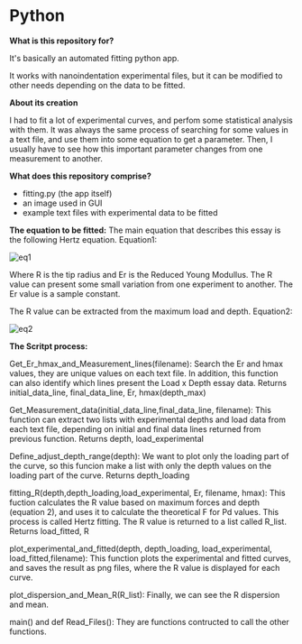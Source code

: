 # Python
 
 <b>What is this repository for?</b>

It's basically an automated fitting python app.

It works with nanoindentation experimental files, but it can be modified to other needs depending on the data to be fitted.

 <b>About its creation</b>
 
I had to fit a lot of experimental curves, and perfom some statistical analysis with them.
It was always the same process of searching for some values in a text file, and use them into some equation to get a parameter. Then,  I usually have to see how this important parameter changes from one measurement to another. 

 <b>What does this repository comprise?</b>

- fitting.py (the app itself)
- an image used in GUI 
- example text files with experimental data to be fitted

<b>The equation to be fitted:</b>
The main equation that describes this essay is the following Hertz equation.
Equation1:

![eq1](https://user-images.githubusercontent.com/41547014/95214976-d72e8000-07c6-11eb-9a45-8f0beced9a29.gif)

Where R is the tip radius and Er is the Reduced Young Modullus.
The R value can present some small variation from one experiment to another. The Er value is a sample constant.

The R value can be extracted from the maximum load and depth. 
Equation2:

![eq2](https://user-images.githubusercontent.com/41547014/95215234-24125680-07c7-11eb-9255-937ef01b5a73.gif)



<b>The Scritpt process:</b> 
 
Get_Er_hmax_and_Measurement_lines(filename):
Search the Er and hmax values, they are unique values on each text file. In addition, this function can also identify which lines present the Load x Depth           essay data.
 Returns initial_data_line, final_data_line, Er, hmax(depth_max)

Get_Measurement_data(initial_data_line,final_data_line, filename):
This function can extract two lists with experimental depths and load data from each text file, depending on initial and final data lines returned from previous function.
 Returns depth, load_experimental

Define_adjust_depth_range(depth):
We want to plot only the loading part of the curve, so this funcion make a list with only the depth values on the loading part of the curve.
 Returns depth_loading

fitting_R(depth,depth_loading,load_experimental, Er, filename, hmax):
This fuction calculates the R value based on maximum forces and depth (equation 2), and uses it to calculate the theoretical F for Pd values. This process is called Hertz fitting. The R value is returned to a list called R_list.
 Returns load_fitted, R 
 
plot_experimental_and_fitted(depth, depth_loading, load_experimental, load_fitted,filename):
This function plots the experimental and fitted curves, and saves the result as png files, where the R value is displayed for each curve.

plot_dispersion_and_Mean_R(R_list):
Finally, we can see the R dispersion and mean. 

main() and def Read_Files():
They are functions contructed to call the other functions.



